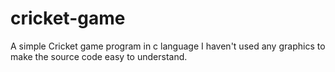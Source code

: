 # cricket-game
A simple Cricket game program in c language
I haven't used any graphics to make the source code easy to understand.
